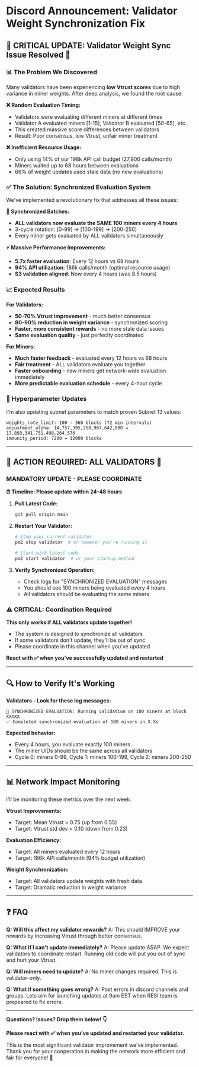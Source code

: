 # Discord Announcement: Validator Weight Synchronization Fix

## 🚨 **CRITICAL UPDATE: Validator Weight Sync Issue Resolved** 🚨

### **📊 The Problem We Discovered**

Many validators have been experiencing **low Vtrust scores** due to high variance in miner weights. After deep analysis, we found the root cause:

**❌ Random Evaluation Timing:**
- Validators were evaluating different miners at different times
- Validator A evaluated miners [1-15], Validator B evaluated [50-65], etc.
- This created massive score differences between validators
- Result: Poor consensus, low Vtrust, unfair miner treatment

**❌ Inefficient Resource Usage:**
- Only using 14% of our 198k API call budget (27,900 calls/month)
- Miners waited up to 68 hours between evaluations
- 66% of weight updates used stale data (no new evaluations)

### **✅ The Solution: Synchronized Evaluation System**

We've implemented a revolutionary fix that addresses all these issues:

**🔄 Synchronized Batches:**
- **ALL validators now evaluate the SAME 100 miners every 4 hours**
- 3-cycle rotation: [0-99] → [100-199] → [200-250]
- Every miner gets evaluated by ALL validators simultaneously

**⚡ Massive Performance Improvements:**
- **5.7x faster evaluation**: Every 12 hours vs 68 hours
- **94% API utilization**: 186k calls/month (optimal resource usage)
- **S3 validation aligned**: Now every 4 hours (was 8.5 hours)

### **📈 Expected Results**

**For Validators:**
- **50-70% Vtrust improvement** - much better consensus
- **80-90% reduction in weight variance** - synchronized scoring
- **Faster, more consistent rewards** - no more stale data issues
- **Same evaluation quality** - just perfectly coordinated

**For Miners:**
- **Much faster feedback** - evaluated every 12 hours vs 68 hours
- **Fair treatment** - ALL validators evaluate you together
- **Faster onboarding** - new miners get network-wide evaluation immediately
- **More predictable evaluation schedule** - every 4-hour cycle

### **🔧 Hyperparameter Updates**

I'm also updating subnet parameters to match proven Subnet 13 values:
```
weights_rate_limit: 100 → 360 blocks (72 min intervals)
adjustment_alpha: 14,757,395,258,967,642,000 → 17,893,341,751,498,264,576
immunity_period: 7200 → 12000 blocks
```

---

## 🚨 **ACTION REQUIRED: ALL VALIDATORS** 🚨

### **MANDATORY UPDATE - PLEASE COORDINATE**

**⏰ Timeline: Please update within 24-48 hours**

1. **Pull Latest Code:**
   ```bash
   git pull origin main
   ```

2. **Restart Your Validator:**
   ```bash
   # Stop your current validator
   pm2 stop validator  # or however you're running it
   
   # Start with latest code
   pm2 start validator  # or your startup method
   ```

3. **Verify Synchronized Operation:**
   - Check logs for "SYNCHRONIZED EVALUATION" messages
   - You should see 100 miners being evaluated every 4 hours
   - All validators should be evaluating the same miners

### **⚠️ CRITICAL: Coordination Required**

**This only works if ALL validators update together!**

- The system is designed to synchronize all validators
- If some validators don't update, they'll be out of sync
- Please coordinate in this channel when you've updated

**React with ✅ when you've successfully updated and restarted**

---

## 🔍 **How to Verify It's Working**

**Validators - Look for these log messages:**
```
🔄 SYNCHRONIZED EVALUATION: Running validation on 100 miners at block XXXXX
✅ Completed synchronized evaluation of 100 miners in X.Xs
```

**Expected behavior:**
- Every 4 hours, you evaluate exactly 100 miners
- The miner UIDs should be the same across all validators
- Cycle 0: miners 0-99, Cycle 1: miners 100-199, Cycle 2: miners 200-250

---

## 📊 **Network Impact Monitoring**

I'll be monitoring these metrics over the next week:

**Vtrust Improvements:**
- Target: Mean Vtrust > 0.75 (up from 0.55)
- Target: Vtrust std dev < 0.10 (down from 0.23)

**Evaluation Efficiency:**
- Target: All miners evaluated every 12 hours
- Target: 186k API calls/month (94% budget utilization)

**Weight Synchronization:**
- Target: All validators update weights with fresh data
- Target: Dramatic reduction in weight variance

---

## ❓ **FAQ**

**Q: Will this affect my validator rewards?**
A: This should IMPROVE your rewards by increasing Vtrust through better consensus.

**Q: What if I can't update immediately?**
A: Please update ASAP. We expect validators to coordinate restart. Running old code will put you out of sync and hurt your Vtrust.

**Q: Will miners need to update?**
A: No miner changes required. This is validator-only.

**Q: What if something goes wrong?**
A: Post errors in discord channels and groups. Lets aim for launching updates at 9am EST when RESI team is prepeared to fix errors.

---

**Questions? Issues? Drop them below! 👇**

**Please react with ✅ when you've updated and restarted your validator.**

This is the most significant validator improvement we've implemented. Thank you for your cooperation in making the network more efficient and fair for everyone! 🚀